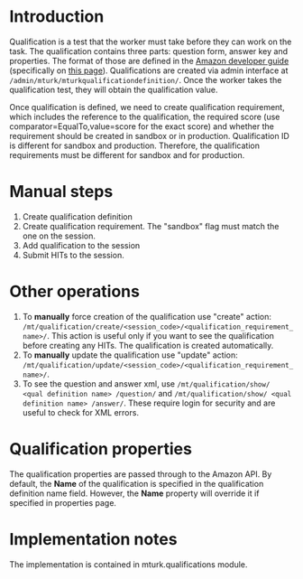 # Introduction #

Qualification is a test that the worker must take before they can work on the task.
The qualification contains three parts: question form, answer key and properties. The format of those are defined in the [Amazon developer guide](http://docs.amazonwebservices.com/AWSMturkAPI/2008-08-02/) (specifically on [this page](http://docs.amazonwebservices.com/AWSMturkAPI/2008-08-02/ApiReference_QuestionFormDataStructureArticle.html)). Qualifications are created via admin interface at `/admin/mturk/mturkqualificationdefinition/`. Once the worker takes the qualification test, they will obtain the qualification value.

Once qualification is defined, we need to create qualification requirement, which includes the reference to the qualification, the required score (use comparator=EqualTo,value=score for the exact score) and whether the requirement should be created in sandbox or in production. Qualification ID is different for sandbox and production. Therefore, the qualification requirements must be different for sandbox and for production.

# Manual steps #
  1. Create qualification definition
  1. Create qualification requirement. The "sandbox" flag must match the one on the session.
  1. Add qualification to the session
  1. Submit HITs to the session.


# Other operations #
  1. To **manually** force creation of the qualification use "create" action: `/mt/qualification/create/<session_code>/<qualification_requirement_name>/`. This action is useful only if you want to see the qualification before creating any HITs. The qualification is created automatically.
  1. To **manually** update the qualification use "update" action: `/mt/qualification/update/<session_code>/<qualification_requirement_name>/`.
  1. To see the question and answer xml, use `/mt/qualification/show/ <qual definition name> /question/` and `/mt/qualification/show/ <qual definition name> /answer/`. These require login for security and are useful to check for XML errors.

# Qualification properties #
The qualification properties are passed through to the Amazon API. By default, the **Name** of the qualification is specified in the qualification definition name field. However, the **Name** property will override it if specified in properties page.

# Implementation notes #

The implementation is contained in mturk.qualifications module.